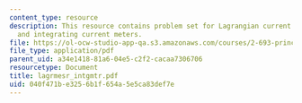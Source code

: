 ```yaml
---
content_type: resource
description: This resource contains problem set for Lagrangian current measurements
  and integrating current meters.
file: https://ol-ocw-studio-app-qa.s3.amazonaws.com/courses/2-693-principles-of-oceanographic-instrument-systems-sensors-and-measurements-13-998-spring-2004/040f471be3256b1f654a5e5ca83def7e_lagrmesr_intgmtr.pdf
file_type: application/pdf
parent_uid: a34e1418-81a6-04e5-c2f2-cacaa7306706
resourcetype: Document
title: lagrmesr_intgmtr.pdf
uid: 040f471b-e325-6b1f-654a-5e5ca83def7e
---
```

